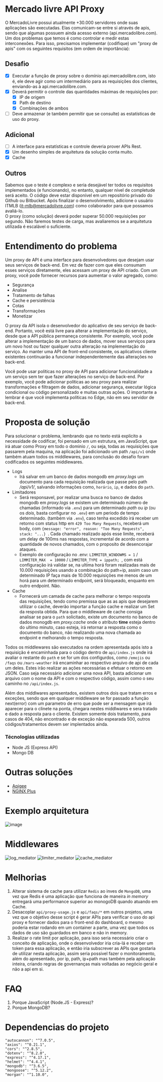 # Mercado livre API Proxy
O MercadoLivre possui atualmente +30.000 servidores onde suas aplicações são executadas. Elas
comunicam-se entre si através de apis, sendo que algumas possuem ainda acesso externo
(api.mercadolibre.com).
Um dos problemas que temos é como controlar e medir estas interconexões.
Para isso, precisamos implementar (codifique) um "proxy de apis" com os seguintes requisitos (em
ordem de importância):
## Desafio
- [x] Executar a função de proxy sobre o domínio api.mercadolibre.com, isto é, ele deve agir como
um intermediário para as requisições dos clientes, enviando-as à api.mercadolibre.com.
- [x] Deverá permitir o controle das quantidades máximas de requisições por:
  - [x] IP de origem
  - [x] Path de destino
  - [x] Combinações de ambos
- [ ] Deve armazenar (e também permitir que se consulte) as estatísticas de uso do proxy.
## Adicional
- [ ] A interface para estatísticas e controle deveria prover APIs Rest.
- [x] Um desenho simples de arquitetura da solução conta muito.
- [x] Cache

## Outros
Sabemos que o teste é complexo e seria desejável ter todos os requisitos implementados (e
funcionando), no entanto, qualquer nível de completude será aceito.
O código deve estar disponível em um repositório privado do Github ou Bitbucket. Após finalizar
o desenvolvimento, adicione o usuário ITMLB (it-mlb@mercadolivre.com) como colaborador para
que possamos avaliá-lo.<br>
O proxy (como solução) deverá poder superar 50.000 requisições por segundo. Não faremos
testes de carga, mas avaliaremos se a arquitetura utilizada é escalável o suficiente.

# Entendimento do problema

Um proxy de API é uma interface para desenvolvedores que desejam usar seus serviços de back-end. Em vez de fazer com que eles consumam esses serviços diretamente, eles acessam um proxy de API criado. Com um proxy, você pode fornecer recursos para aumentar o valor agregado, como:
 - Segurança
 - Analise
 - Tratamento de falhas
 - Cache e persistência
 - Cotas
 - Transformações
 - Monetizar

O proxy da API isola o desenvolvedor do aplicativo de seu serviço de back-end. Portanto, você está livre para alterar a implementação do serviço, desde que a API pública permaneça consistente. Por exemplo, você pode alterar a implementação de um banco de dados, mover seus serviços para um novo host ou fazer qualquer outra alteração na implementação do serviço. Ao manter uma API de front-end consistente, os aplicativos cliente existentes continuarão a funcionar independentemente das alterações no back-end.

Você pode usar políticas no proxy de API para adicionar funcionalidade a um serviço sem ter que fazer alterações no serviço de back-end. Por exemplo, você pode adicionar políticas ao seu proxy para realizar transformações e filtragem de dados, adicionar segurança, executar lógica condicional ou código personalizado e muitas outras ações. O importante a lembrar é que você implementa políticas no Edge, não em seu servidor de back-end.


# Proposta de solução
Para solucionar o problema, lembrando que no texto está explicito a necessidade de codificar, foi pensado em um estrutura, em JavaScript, que irá atuar como Proxy em todo o dominio `/`, ou seja, todas as requisições que passarem pela maquina, na aplicação foi adicionado um path `/api/v1` onde também atuam todos os middlewares, para conclusão do desafio foram codificados os seguintes middlewares.
 - Logs
    - Irá salvar em um banco de dados mongodb em *proxy.logs* um documento para cada requisição realizada que passe pelo path */api/v1/*, salvando informações como, `horário`, `ip`, e dados do `path`.   
- Limitadores
   - Será responsavel, por realizar uma busca no banco de dados mongodb em *proxy.logs* se existem um determinado número de chamadas (informado via `.env`) para um determinado *path* ou *ip* (ou os *dois*, basta configurar no `.env`) em um periodo de tempo determinado. (também via `.env`), caso tenha excedido irá receber um retorno com status http em `429 Too Many Requests`, receberá um body, com ```{message: "error", reason: "Too Many Requests", stack: "...} ```. Cada chamado realizado após esse limite, receberá um delay de 100ms nas respostas, incremental de acordo com a quantidade de novos chamados, com o proposito de desencorajar ataques.
   - Exemplo de configuração no .env: `LIMMITER_WINDOWMS = 1` / `LIMMITER_MAX  = 10000` / `LIMMITER_TYPE = ippath; `, com está configuração irá validar se, na ultima horá foram realizadas mais de 10.000 requisições usando a combinação do path+ip, assim caso um determinado IP faça mais de 10.000 requisições me menos de um horá para um determinado endpoint, será bloqueado, enquanto em outro endpoint. Não.
 - Cache
    - Fornecerá um camada de cache para melhorar o tempo resposta das requisições, tendo como premissa que as as apis que desejarem utilizar o cache, deverão importar a função cache e realizar um Set da resposta obtida. Para que o middleware de cache consiga analisar se para o `path` solicitado, existe um documento no banco de dados monogdb em *proxy.cache* onde o atributo **time** esteja dentro do ultimo minuto, caso esteja, irá retornar a resposta como o documento do banco, não realizando uma nova chamada ao endpoint e melhorando o tempo resposta.

Todos os middlewares são executados na ordem apresentada após isto a requisição é encaminhada para o código dentro de `api/index.js` onde irá avaliar o restante do `path` e se for um dos configurdos, como `/emojis` ou `/faqs` ou `/mars-weather` irá encaminhar ao respectivo arquivo de api de cada um deles. Estes irão realizar as ações necessárias e efetuar o retorno em JSON. Caso seja necessário adicionar uma nova API, basta adicionar um arquivo com o nome da API e com o respectivo código, assim como o seu caminho no `/api/index.js`.

Além dos middlwares apresentados, existem outros dois que tratam erros e exceções, sendo que em qualquer middleware se for passado a função next(error) com um parametro de erro que pode ser a mensagem que irá aparecer para o clinete na ponta, chegara nestes middlwares e sera tratado e dado a resposta para o cliente. Existem somente dois tratamento, para casos de 404, não encontrado e de exceção não espearada 500, outros códigos/tratamentos devem ser implentados ainda.
 
### Técnologias utilizadas

* Node JS (Express API)
* Mongo DB

# Outras soluções

* [Apigee](https://cloud.google.com/apigee?hl=pt-br)
* [NGINX Plus](https://www.nginx.com/solutions/api-management-gateway/)


# Exemplo arquitetura
![image](https://user-images.githubusercontent.com/32065208/112071293-3a7e5580-8b4e-11eb-8729-343668e8c357.png)

# Middlewares
![log_mediator](https://user-images.githubusercontent.com/32065208/112524630-d098c280-8d7e-11eb-84e7-8f82bebf3a95.PNG)
![limiter_mediator](https://user-images.githubusercontent.com/32065208/112525070-469d2980-8d7f-11eb-9c5f-4d1469d692bc.PNG)
![cache_mediator](https://user-images.githubusercontent.com/32065208/112524671-d7273a00-8d7e-11eb-85e5-94ab82721dfc.PNG)


# Melhorias
  1. Alterar sistema de cache para utilizar `Redis` ao inves de `MongoDB`, uma vez que Redis é uma aplicação que funciona de maneira *in memory* entregará uma performance superior ao monogoDB quando atuando em Cache. 
  2. Desacoplar `api/proxy-usage.js` e `api/faqs/*` em outros projetos, uma vez que o objetivo desse script é gerar APIs para verificar o uso do api proxy e fornecer dados para o front-end do dashboard, o mesmo poderia estar rodando em um container a parte, uma vez que todos os dados de uso são guardados em banco e não in memory.
  3. Realizar o rate limit por aplicação, para isso seria necessário criar o conceito de aplicação, onde o desenvolvedor iria cria-lá e receber um token para essa aplicação, e então iria subscrever as APIs que gostaria de utilizar nesta aplicação, assim seria possivel fazer o monitoramento, além do apresentado, por ip, path, ip+path mas também pela aplicação inteira, criando regras de governanças mais voltadas ao negócio geral e não a api em si.

# FAQ
 1. Porque JavaScript (Node.JS - Express)?
 2. Porque MongoDB?

# Dependencias do projeto
    "autocannon": "^7.0.5",
    "axios": "^0.21.1",
    "cors": "^2.8.5",
    "dotenv": "^8.2.0",
    "express": "^4.17.1",
    "helmet": "^4.4.1",
    "mongodb": "^3.6.5",
    "mongoose": "^5.12.2",
    "morgan": "^1.10.0",
